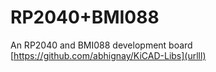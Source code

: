 # RP2040+BMI088

An RP2040 and BMI088 development board
[https://github.com/abhignay/KiCAD-Libs](urlll)
